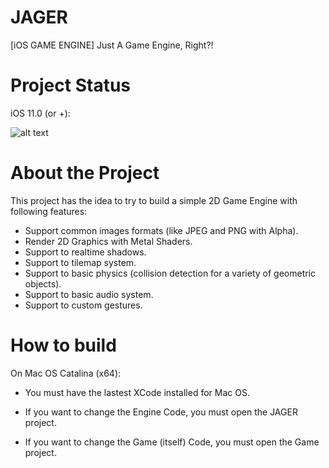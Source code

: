 # JAGER
 [iOS GAME ENGINE] Just A Game Engine, Right?!

# Project Status

iOS 11.0 (or +):

![alt text](https://ci.appveyor.com/api/projects/status/32r7s2skrgm9ubva?svg=true)

# About the Project

This project has the idea to try to build a simple 2D Game Engine with following features:

* Support common images formats (like JPEG and PNG with Alpha).
* Render 2D Graphics with Metal Shaders.
* Support to realtime shadows.
* Support to tilemap system.
* Support to basic physics (collision detection for a variety of geometric objects).
* Support to basic audio system.
* Support to custom gestures.

# How to build

On Mac OS Catalina (x64):

* You must have the lastest XCode installed for Mac OS.

* If you want to change the Engine Code, you must open the JAGER project.

* If you want to change the Game (itself) Code, you must open the Game project.
